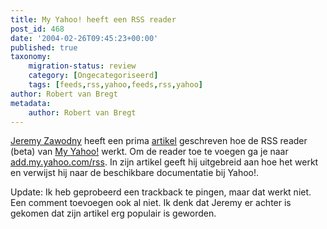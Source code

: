 ```yaml
---
title: My Yahoo! heeft een RSS reader
post_id: 468
date: '2004-02-26T09:45:23+00:00'
published: true
taxonomy:
    migration-status: review
    category: [Ongecategoriseerd]
    tags: [feeds,rss,yahoo,feeds,rss,yahoo]
author: Robert van Bregt
metadata:
    author: Robert van Bregt
---
```

 [Jeremy Zawodny](http://jeremy.zawodny.com/blog/) heeft een prima [artikel](http://jeremy.zawodny.com/blog/archives/001474.html) geschreven hoe de RSS reader (beta) van [My Yahoo!](http://my.yahoo.com/) werkt. Om de reader toe te voegen ga je naar [add.my.yahoo.com/rss](http://add.my.yahoo.com/rss). In zijn artikel geeft hij uitgebreid aan hoe het werkt en verwijst hij naar de beschikbare documentatie bij Yahoo!.

Update: Ik heb geprobeerd een trackback te pingen, maar dat werkt niet. Een comment toevoegen ook al niet. Ik denk dat Jeremy er achter is gekomen dat zijn artikel erg populair is geworden.